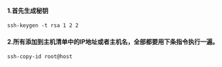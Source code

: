 
#### 1.首先生成秘钥
    ssh-keygen -t rsa 1 2 2
    

#### 2.所有添加到主机清单中的IP地址或者主机名，全部都要用下条指令执行一遍。
    ssh-copy-id root@host


